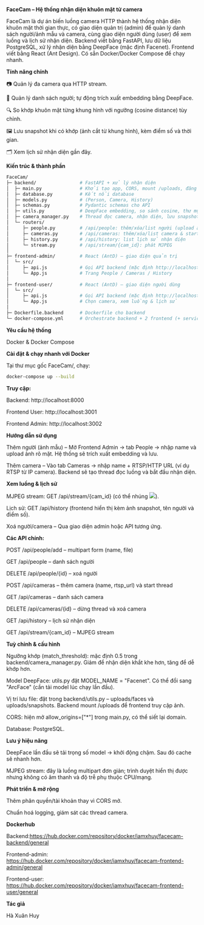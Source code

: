 **FaceCam – Hệ thống nhận diện khuôn mặt từ camera**

FaceCam là dự án biến luồng camera HTTP thành hệ thống nhận diện khuôn mặt thời gian thực, có giao diện quản trị (admin) để quản lý danh sách người/ảnh mẫu và camera, cùng giao diện người dùng (user) để xem luồng và lịch sử nhận diện. Backend viết bằng FastAPI, lưu dữ liệu PostgreSQL, xử lý nhận diện bằng DeepFace (mặc định Facenet). Frontend viết bằng React (Ant Design). Có sẵn Docker/Docker Compose để chạy nhanh.

**Tính năng chính**

📷 Quản lý đa camera qua HTTP stream.

👤 Quản lý danh sách người; tự động trích xuất embedding bằng DeepFace.

🔍 So khớp khuôn mặt từng khung hình với ngưỡng (cosine distance) tùy chỉnh.

🖼️ Lưu snapshot khi có khớp (ảnh cắt từ khung hình), kèm điểm số và thời gian.

🗂️ Xem lịch sử nhận diện gần đây.

**Kiến trúc & thành phần**
```bash
FaceCam/
├─ backend/                # FastAPI + xử lý nhận diện
│  ├─ main.py              # Khởi tạo app, CORS, mount /uploads, đăng ký routers
│  ├─ database.py          # Kết nối database
│  ├─ models.py            # (Person, Camera, History)
│  ├─ schemas.py           # Pydantic schemas cho API
│  ├─ utils.py             # DeepFace embedding, so sánh cosine, thư mục uploads/
│  ├─ camera_manager.py    # Thread đọc camera, nhận diện, lưu snapshot & history
│  └─ routers/
│     ├─ people.py         # /api/people: thêm/xóa/list người (upload ảnh)
│     ├─ cameras.py        # /api/cameras: thêm/xóa/list camera & start/stop thread
│     ├─ history.py        # /api/history: list lịch sử nhận diện
│     └─ stream.py         # /api/stream/{cam_id}: phát MJPEG
│
├─ frontend-admin/         # React (AntD) – giao diện quản trị
│  └─ src/
│     ├─ api.js            # Gọi API backend (mặc định http://localhost:8000)
│     └─ App.js            # Trang People / Cameras / History
│
├─ frontend-user/          # React (AntD) – giao diện người dùng
│  └─ src/
│     ├─ api.js            # Gọi API backend (mặc định http://localhost:8000)
│     └─ App.js            # Chọn camera, xem luồng & lịch sử
│
├─ Dockerfile.backend      # Dockerfile cho backend
└─ docker-compose.yml      # Orchestrate backend + 2 frontend (+ service db)
```

**Yêu cầu hệ thống**

Docker & Docker Compose

**Cài đặt & chạy nhanh với Docker**

Tại thư mục gốc FaceCam/, chạy:

```bash
docker-compose up --build
```

**Truy cập:**

Backend: http://localhost:8000

Frontend User: http://localhost:3001

Frontend Admin: http://localhost:3002

**Hướng dẫn sử dụng**

Thêm người (ảnh mẫu) – Mở Frontend Admin → tab People → nhập name và upload ảnh rõ mặt. Hệ thống sẽ trích xuất embedding và lưu.

Thêm camera – Vào tab Cameras → nhập name + RTSP/HTTP URL (ví dụ RTSP từ IP camera). Backend sẽ tạo thread đọc luồng và bắt đầu nhận diện.

**Xem luồng & lịch sử**

MJPEG stream: GET /api/stream/{cam_id} (có thể nhúng <img src=...>).

Lịch sử: GET /api/history (frontend hiển thị kèm ảnh snapshot, tên người và điểm số).

Xoá người/camera – Qua giao diện admin hoặc API tương ứng.

**Các API chính:**

POST /api/people/add – multipart form (name, file)

GET /api/people – danh sách người

DELETE /api/people/{id} – xoá người

POST /api/cameras – thêm camera (name, rtsp_url) và start thread

GET /api/cameras – danh sách camera

DELETE /api/cameras/{id} – dừng thread và xoá camera

GET /api/history – lịch sử nhận diện

GET /api/stream/{cam_id} – MJPEG stream

**Tuỳ chỉnh & cấu hình**

Ngưỡng khớp (match_threshold): mặc định 0.5 trong backend/camera_manager.py. Giảm để nhận diện khắt khe hơn, tăng để dễ khớp hơn.

Model DeepFace: utils.py đặt MODEL_NAME = "Facenet". Có thể đổi sang "ArcFace" (cần tải model lúc chạy lần đầu).

Vị trí lưu file: đặt trong backend/utils.py – uploads/faces và uploads/snapshots. Backend mount /uploads để frontend truy cập ảnh.

CORS: hiện mở allow_origins=["*"] trong main.py, có thể siết lại domain.

Database: PostgreSQL.

**Lưu ý hiệu năng**

DeepFace lần đầu sẽ tải trọng số model → khởi động chậm. Sau đó cache sẽ nhanh hơn.


MJPEG stream: đây là luồng multipart đơn giản; trình duyệt hiển thị được nhưng không có âm thanh và độ trễ phụ thuộc CPU/mạng.

**Phát triển & mở rộng**

Thêm phân quyền/tài khoản thay vì CORS mở.

Chuẩn hoá logging, giám sát các thread camera.

**Dockerhub**

Backend:https://hub.docker.com/repository/docker/iamxhuy/facecam-backend/general

Frontend-admin: https://hub.docker.com/repository/docker/iamxhuy/facecam-frontend-admin/general

Frontend-user: https://hub.docker.com/repository/docker/iamxhuy/facecam-frontend-user/general

**Tác giả** 

Hà Xuân Huy
